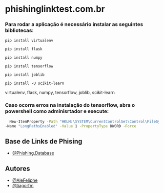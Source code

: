 # phishinglinktest.com.br

### Para rodar a aplicação é necessário instalar as seguintes bibliotecas:

`pip install virtualenv`

`pip install flask`

`pip install numpy`

`pip install tensorflow`

`pip install joblib`

`pip install -U scikit-learn`

virtualenv, flask, numpy, tensorflow, joblib, scikit-learn

### Caso ocorra erros na instalação do tensorflow, abra o powershell como adminisrtador e execute:

```bash
  New-ItemProperty -Path "HKLM:\SYSTEM\CurrentControlSet\Control\FileSystem" `
-Name "LongPathsEnabled" -Value 1 -PropertyType DWORD -Force
```

## Base de Links de Phising

- [@Phishing.Database](https://github.com/mitchellkrogza/Phishing.Database)

## Autores

- [@AleFeliphe](https://github.com/AleFeliphe)
- [@tiagorfm](https://github.com/tiagorfmohr)
